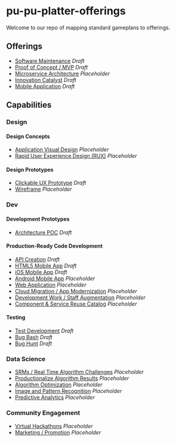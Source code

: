 # pu-pu-platter-offerings
Welcome to our repo of mapping standard gameplans to offerings.
## Offerings
- [Software Maintenance](/software-maintenance/README.md) *Draft*
- [Proof of Concept / MVP](/app-mvp/README.md) *Draft*
- [Microservice Architecture](/microservice-architecture/README.md) *Placeholder*
- [Innovation Catalyst](/innovation-offering/README.md) *Draft*
- [Mobile Application](/mobile-app-dev/README.md) *Draft*

## Capabilities

### Design

#### Design Concepts
- [Application Visual Design](/app-visual-design/README.md) *Placeholder*
- [Rapid User Experience Design (RUX)](/rapid-ux/README.md) *Placeholder*

#### Design Prototypes
- [Clickable UX Prototype](/clickable-ux-prototype/README.md) *Draft*
- [Wireframe](/wireframe/README.md) *Placeholder*

### Dev

#### Development Prototypes
- [Architecture POC](/architecture-poc/README.md) *Draft*

#### Production-Ready Code Development

- [API Creation](/api-creation-app/README.md) *Draft*
- [HTML5 Mobile App](/html5-mobile-app/README.md) *Draft*
- [iOS Mobile App](/ios-mobile-app/README.md) *Draft*
- [Android Mobile App](/android-mobile-app/README.md) *Placeholder*
- [Web Application](/web-app/README.md) *Placeholder*
- [Cloud Migration / App Modernization](/cloud-migration/README.md) *Placeholder*
- [Development Work / Staff Augmentation](/dev-augmentation/README.md) *Placeholder*
- [Component & Service Reuse Catalog](/reuse-catalog/README.md) *Placeholder*

#### Testing
- [Test Development](/test-development/README.md) *Draft*
- [Bug Bash](/bug-bash/README.md) *Draft*
- [Bug Hunt](/bug-hunt/README.md) *Draft*

### Data Science
- [SRMs / Real Time Algorithm Challenges](/srms/README.md) *Placeholder*
- [Productionalize Algorithm Results](/datascience-to-code/README.md) *Placeholder*
- [Algorithm Optimization](/algo-optimization/README.md) *Placeholder*
- [Image and Pattern Recognition](/image-recognition/README.md) *Placeholder*
- [Predictive Analytics](/predictive-analytics/README.md) *Placeholder*

### Community Engagement
- [Virtual Hackathons](/virtual-hackathons/README.md) *Placeholder*
- [Marketing / Promotion](/marketing-promotion/README.md) *Placeholder*
